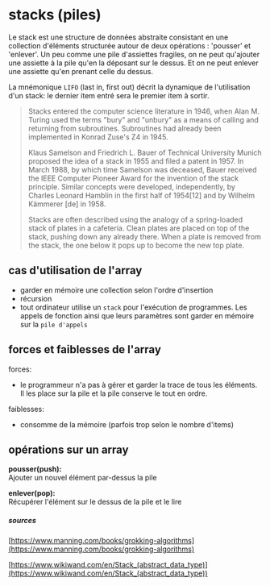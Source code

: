 # stacks (piles)

Le stack est une structure de données abstraite consistant en une collection d'éléments structurée autour de deux opérations : 'pousser' et 'enlever'. Un peu comme une pile d'assiettes fragiles, on ne peut qu'ajouter une assiette à la pile qu'en la déposant sur le dessus. Et on ne peut enlever une assiette qu'en prenant celle du dessus.

La mnémonique ``LIFO`` (last in, first out) décrit la dynamique de l'utilisation d'un stack: le dernier item entré sera le premier item à sortir.

> Stacks entered the computer science literature in 1946, when Alan M. Turing used the terms "bury" and "unbury" as a means of calling and returning from subroutines. Subroutines had already been implemented in Konrad Zuse's Z4 in 1945.
>
>Klaus Samelson and Friedrich L. Bauer of Technical University Munich proposed the idea of a stack in 1955 and filed a patent in 1957. In March 1988, by which time Samelson was deceased, Bauer received the IEEE Computer Pioneer Award for the invention of the stack principle. Similar concepts were developed, independently, by Charles Leonard Hamblin in the first half of 1954[12] and by Wilhelm Kämmerer [de] in 1958.
>
>Stacks are often described using the analogy of a spring-loaded stack of plates in a cafeteria. Clean plates are placed on top of the stack, pushing down any already there. When a plate is removed from the stack, the one below it pops up to become the new top plate. 

## cas d'utilisation de l'array
- garder en mémoire une collection selon l'ordre d'insertion
- récursion
- tout ordinateur utilise un ``stack`` pour l'exécution de programmes. Les appels de fonction ainsi que leurs paramètres sont garder en mémoire sur la ``pile d'appels``  
## forces et faiblesses de l'array
forces:  
- le programmeur n'a pas à gérer et garder la trace de tous les éléments. Il les place sur la pile et la pile conserve le tout en ordre.  

faiblesses:  
- consomme de la mémoire (parfois trop selon le nombre d'items)
## opérations sur un array

__pousser(push):__  
Ajouter un nouvel élément par-dessus la pile

__enlever(pop):__  
Récupérer l'élément sur le dessus de la pile et le lire

##### sources
[https://www.manning.com/books/grokking-algorithms](https://www.manning.com/books/grokking-algorithms)

[https://www.wikiwand.com/en/Stack_(abstract_data_type)](https://www.wikiwand.com/en/Stack_(abstract_data_type))